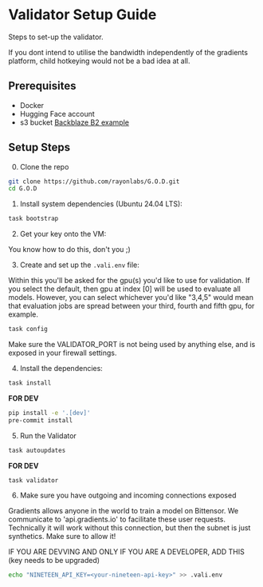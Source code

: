 # Validator Setup Guide

Steps to set-up the validator.

If you dont intend to utilise the bandwidth independently of the gradients platform,
child hotkeying would not be a bad idea at all.

## Prerequisites

- Docker
- Hugging Face account
- s3 bucket [Backblaze B2 example](s3_setup.md)


## Setup Steps

0. Clone the repo
```bash
git clone https://github.com/rayonlabs/G.O.D.git
cd G.O.D
```

1. Install system dependencies (Ubuntu 24.04 LTS):

```bash
task bootstrap
```

2. Get your key onto the VM:

You know how to do this, don't you ;)

3. Create and set up the `.vali.env` file:

Within this you'll be asked for the gpu(s) you'd like to use for validation. If you select the default, then gpu at index [0] will be used to evaluate all models. However, you can select whichever you'd like "3,4,5" would mean that evaluation jobs are spread between your third, fourth and fifth gpu, for example.

```bash
task config
```

Make sure the VALIDATOR_PORT is not being used by anything else, and is exposed in your firewall settings.

4. Install the dependencies:

```bash
task install
```

**FOR DEV**
```bash
pip install -e '.[dev]'
pre-commit install
```




5. Run the Validator

```bash
task autoupdates
```

**FOR DEV**

```bash
task validator
```


6. Make sure you have outgoing and incoming connections exposed

Gradients allows anyone in the world to train a model on Bittensor. We communicate to 'api.gradients.io' to facilitate these user requests.
Technically it will work without this connection, but then the subnet is just synthetics. Make sure to allow it!




IF YOU ARE DEVVING AND ONLY IF YOU ARE A DEVELOPER, ADD THIS (key needs to be upgraded)
```bash
echo "NINETEEN_API_KEY=<your-nineteen-api-key>" >> .vali.env
```
